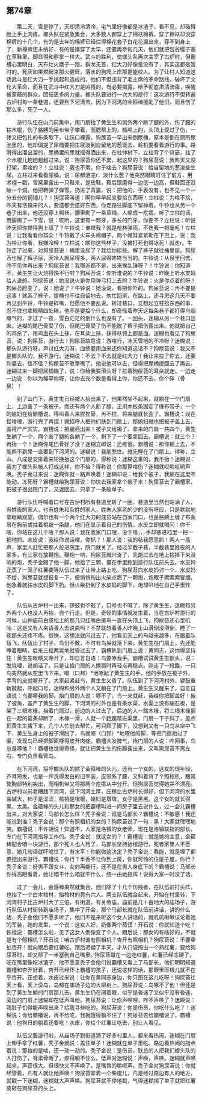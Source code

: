   

## 第74章

　　第二天，雪是停了，天却清冷清冷，宅气里好像都是冰渣子，看不见，却硌得脸上手上肉疼。榔头队在紧急集合，大多数人都穿上了棉袄棉裤。穿了棉袄却没穿棉裤的十几个，有的是去年的棉裤已经烂得棉花套子白花花漏出来，穿不到身上了，新棉裤还未纳好，有的是嫌穿了太早，还要再奈何几天，他们就把包谷缨子塞在草鞋里，脚显得和熊掌一样大。武斗的胜利，使榔头队再次主宰了古炉村，但霸槽心里明白，天布灶火磨子一跑，群龙无首，红大刀好像是没有了，其实这都是暂时的，死灰如果燃起来那火更旺，落水的狗爬上岸那更能咬人。为了让村人知道这场武斗是红大刀一手挑起和造成的，他们不但违背了毛主席的革命路线，破坏了文化大革命，而且在武斗中红大刀是凶残的，有必要揭露，给予彻底肃清流毒，唤醒被蒙蔽的群众，团结更多的力量，榔头队要进行一次大的游行：这次游行不但转遍古炉村每一条巷道，还要到下河湾去，因为下河湾的金箍棒援助了他们，而且伤了那么多，死了一人。

　　游行队伍在山门前集中，用门扇抬了黄生生和另外两个断了腿的外，伤了腰的拄木棍，伤了胳膊的用布带子攀着，而腮帮上的，额颅上的，头顶上受过了伤，一律又把包扎的布条取下，让伤口裸露。狗尿苔一早出来倒尿桶，原本是倒在厕所尿池里的，他却偏提了尿桶要把生尿泼到自留地的葱垅去，趁机要看看游行的事。路滑得出溜出溜的，尿桶里的尿就摇得洒出来，在杜仲树下，立柱背了个背篓，拄了个木棍儿趔趔趄趄过来，说：狗尿苔你还不累，起这早的？狗尿苔说：我昨天又没打架，累啥的？！立柱说：我也不累。你于啥去？狗尿苔说：给自留地的葱泼些生尿。立柱过来看看尿桶，说：尿都洒完r．泼什么葱？他突然眼睛盯住了前方，用术棍一戳，雪窝里露出一只鞋来，是皮鞋，鞋后跟磨得一边低一边高，但鞋面还没破一个洞。他把鞋弹了弹雪，扔进了背篓，说：把他的，手表没有，也不见一个一分五分的钢铺儿？！狗尿苔叫道：啊你早早起来要拾东西呀！立柱说：为啥不拾，昨天有洛镇来的人，要遗都会遗好东西，你走路往脚底下留神着。牛铃也从另一个巷子出来，他还没穿上棉袄，腰里勒了一条草绳，人缩成一疙瘩，听了立柱的话，用脚踢了一下雪，说：哎哟，这里有一颗牙，多长的门牙，你要不？立柱说：听说昨天把你撵得狗上墙了？牛铃说：谁撵我？就是枪林弹雨，不伤我一根毫毛！立柱说：让我看看你耳朵！牛铃戴了火车头棉帽子，两个帽耳紧紧勒在下巴上，说：我为啥让你看，我嫌冷哩！立柱说：瞧你这熊样子，没被打死也得冰死！就走r。牛铃走了过来，对狗尿苔说：桶里没尿了？我给你尿些。解了裤子就往桶里尿。狗尿苔也解了裤子尿，天冷人就尿得多，两人尿得咚咚当当的。牛铃说：从泉里回去，咋不见你再出来？狗尿苔说：我哪派都不是，出来挨乱锤呀？！牛铃说：你知道不，黄生生让火烧得快不行啦？狗尿苔说：你听谁说的？牛铃说：昨晚上听水皮妈给人说的。狗尿苔说：她没说火是你用弹弓打上去的？牛铃说：火是你点着的呀！狗尿苔脸变了，说：她说了？牛铃说：她没说，看把你吓的。狗尿苔说：再不要提这事！就系了裤子，提桶也不往自留地去，匆忙回家，在路上，还寻思这几天不要再见到牛铃，牛铃是碎嘴，但愿他不要乱说。转过巷口，又想起立柱拾东西的事，忍不住也拿眼睛四处瞅，他不是要拾个什么，却奇怪着昨天这每条巷子都打得乌烟瘴气的，才过了一夜，雪白茫茫的倒什么也没有了。一回头，迷糊从另一个巷口出来。迷糊的尾巴骨受了伤，但尾巴骨受了伤不能脱了裤子把伤露出来。他就把自己的鸡杀了，用鸡血在头上抹，在耳朵上抹，抹得袄领上都是血。迷糊也看见了狗尿苔，说：狗尿苔，游行去！狗尿苔故意说：游啥行，冰天雪地的不冷呀？迷糊说：榔头队游行呀，声讨红大刀呀，血债要用血来还你知道这话不？狗尿苔说：我又不是榔头队的，我不游行。迷糊说：不去？不去就是红大刀！我让来拉了你去，还要你婆去，信不信？狗尿苔不敢犟嘴了，他说他可以去，但得把尿桶提回去了再去，迷糊过来一脚把尿桶踢了，说：你给我耍滑头呀？拉着狗尿苔的耳朵就走，一边走一边说：你以为稀罕你呀，让你去充个数是看得上你，你还不去，你个碎（骨泉）！

　　到了山门下，黄生生已经被人抬出来了，他果然坐不起来，就躺在一个门扇上，上边盖了一条被子。而还有两个人断了腿，正用木板条固定了缠布带子，一个的媳妇在给霸槽说，得叫善人来捏捏骨，再不捏，将来腿就长歪了。霸槽说：现在捏啥哩，游行完了再捏！就招呼人把他们扶到门扇上，那媳妇就也把被子盖上去，盖得严严实实。霸槽说：把腿亮出来！被子又给揭了。拿来的门扇一共四个，黄生生躺了一个，两个断了腿的各躺了一个，剩下了一个要拿回去，霸槽说：就三个？再抬一个！迷糊你尾巴骨好了没？迷糊立即说：还疼很。霸槽说：那你躺上去，不能屙不到尿一直要到下河湾的。迷糊说：我能憋住。就先睡在了门扇上。得称，立山，八成是安排着来轮换抬这个门扇的，得称说：迷糊这重的，我不抬！迷糊说：我为了榔头队被人打成这样，你不抬？得称说：你那算啥伤？迷糊就哎哟哎哟声唤。秃子金过来说：迷糊你就一路声唤着！迷糊却说：给我个被子，我躺在这里不能动，冻死呀？霸槽就给狗尿苔说：你快去我家拿个被子来！狗尿苔去了霸槽家，把被子抱出院门了，又返回去，只拿了一条破单子。

　　游行队伍呼喊着口号在古炉村所有巷道里转了一圈，巷道里当然也站满了人，有姓夜的家人，也有姓朱和杂姓的家人，姓朱人家老的少的没有呼应，只是默默地拿眼睛观望。偶尔也有一个两个红大刀的成员站在自家门口，也是胳膊上缠了布条吊在胸前或拄着棍跛一条腿，他们在显示着自己的伤情。水皮立即就喝问：你干啥，你站在这儿于啥？那人说：我在我家门口哩，没干啥，，手却塞进裆里一把一把地抓。水皮说：我给你说话哩，你抓？！那人说：我的毡我愿意抓！两人一高声，家里人赶忙把那人拉进院里，院门就关了。经过半截子巷，半截巷里姓夜的人家多，有三家在放鞭炮。鞭炮一响，狗尿苔就兴奋了，先跑过去在地上捡掉下来没响的炮，秃子金踢了他一脚，他拾了三颗，攥在手里跑到游行队伍前头去。水皮妈正蒸了一笼子红薯要等队伍过来了让带上路上吃，狗尿苔向水皮妈讨一个，水皮妈不给，狗尿苔就想报复一下，便悄悄掏出火柴点燃了一颗炮，炮眼子索索索冒烟，他急着就往水皮妈脚下扔。但火柴扔到了水皮妈的脚下，炮却叭地在自己手里炸了。

　　队伍从古炉村一出来，锣鼓也不敲了，口号也不喊了，除了黄生生，迷糊和另外两个人也没人再抬，自个行走。但是，奇怪的事情就发生着，当在古炉村游行的时候，山神庙前白皮松上的那几只红嘴白尾鸟一直在头顶上飞，狗尿苔还心里叽咕：这是又有人来请善人去说病吗？不禁就想着善人昨晚上山滑倒没滑倒，睡了一夜那头还疼不疼。很快，这想法就闪过去了，他看见天上的鸟越来越多，在跟着队伍飞，队伍出了村子，鸟仍不散，不时有鸟屎就落下来。黄生生在门扇上，先还能睁着眼睛，后来三摇两晃地就昏过去了，霸槽趴到门扇上说：黄同志，这你得坚持住！黄生生眼睛又睁开了，却自言自语：鸟要啄我手。霸槽试试黄生生额头，说：发烧哩，说胡话了。只是让抬门扇的人换肩时再轻点再稳点。刚走了一段路，一只鸟突然就从空里飞下来，啷（口邦）*地啄起了黄生生的手，他的手放在被子外，手背的皮就啄开了。大家赶紧赶鸟，黄生生又昏了。队伍到了下河湾村外，锣鼓重新敲起，呼起口号，迷糊和另外两个人又躺在了门扇上。黄生生又醒来了，自言自语说：鸟要啄我的脚。抬门扇的人说：啄不了，鸟一来就赶，我给你把脚盖好！掖了被角，盖严了黄生生的脚。下河湾的村外也是有条水渠，水渠上没有繃石板，是架了三根木椽，抬着门扇过，前边的人过去了，后边的人一踏木椽，将三根木椽捆在一起的葛条却断了，木椽一滑，人就一个趔趄踏进渠里，门扇一下子斜了，差点把黄生生撂下来，几个人忙前去帮忙，可只顾了脚下，没想到又有一只鸟从空中飞下，黄生生身上的被子滑脱了，鸟就啷（口邦）*地啄他的脚，等把门扇抬过了渠，发现鸟已经把脚面啄得皮开肉绽。霸槽大发脾气，抬门扇的人说：咋回事，鸟总是啄他？！霸槽也觉得奇怪，就让把黄生生的伤脚露出来，又叫狗尿苔不离左右，专门负责看管鸟。

　　在下河湾，招呼榔头队的除了金箍棒的头儿，还有一个女的，这女的很年轻，齐耳短发，也是一件洗得发白的旧军装，皮带系了腰，又斜着背了个照相机，腰带使胸部特别突出，而相机带又将那两个疙瘩从中分开。但狗尿苔觉得她并不漂亮。古炉村以前老糟践下河湾，说下河湾土厚，庄稼比古炉村长得好，但下河湾的水里盐碱大，柿子是涩涩，核桃是根根，媳妇是墩墩，女子是黑黑。这个女的就长得黑，太黑。金箍棒的头儿和那女的把霸槽叫进一间房子里去说什么，过一会儿霸槽出来，对大家说：马部长怎么样？秃子金说：谁是马部长？霸槽说：不敏感！我还能说到谁？秃子金说：那个有照相机的女的？狗尿苔说了一句：黑！大家就嘿嘿地笑。霸槽说：不许胡说！知道不，人家是洛镇的女老师，现在是洛镇联指的部长，专门在下河湾指导工作的。秃子金说：就这女的？！霸槽说：就是她的主意，金箍棒配合咱一块游行，那个死人也人殓了，马部长坚持抬棺游行，死者家里人不愿意，她几句话就吓唬住了，有水平！你能做这决定？秃子金说：我能，就是埋了都要挖出来游行。霸槽说：你行？半香不让你到上房，你就可怜的住厦子屋，你行？秃子金说：好男不跟女斗，女的再能行，还不是在男人身底下的？霸槽说：马部长你得高眼看着，她让咱干什么咱就干什么，统一由她指挥！说得大家一时没了话。

　　过了一会儿，金箍棒果然就集合，他们除了十几个伤残者，在队伍前打头阵，也抬了一个白木棺材，抬棺材的竟有六人。两支队伍就合起来，开始在村里转，下河湾村子比古炉村大了三倍，有街道，有关帝庙，庙前是几十亩地大的庙场子，游行队伍从村街转到庙场子，集中了开会，那个马部长就在队伍前讲话，讲的什么话，秃子金他们不愿多听了，他们不是来听这个女人讲话的，就叽叽啾啾议论着她的军装，她的发型，一个说：这女人好，奶像两个蒸馍！开石说：你就知道个吃！铁栓说：霸槽怎么啦，见了这女人倒像变了个人。跟后说：那女的有啥好的，不就是有个照相机？开石说：咱古炉村谁有照相机？杏开有照相机？狗尿苔说：不要牵扯杏开！就向跟后要红薯吃，跟后迟疑了半天，才从口袋掏出一个熟红薯，要给狗尿苔时，却又掰了一半塞到自己嘴里。’狗尿苔蹴在一边吃红薯，红薯已经冻硬了，吃在嘴里像吃冰渣子，他不愿意秃子金他们说霸槽又看上了马部长，他们明明知道霸槽和杏开好着，杏开已经怀上霸槽的孩子，还说这样的话，那眼里压根儿就不在乎杏开。正想着，水皮过来说：让你在黄同志身边，你只图在这儿吃呀！狗尿苔往天上看，天上没鸟，鸟都在庙场子边的大柳树上。狗尿苔说：鸟啄不了他！但还是到了黄生生躺的门扇那儿去。黄生生仍在闭着眼，似乎是昏迷了又似乎没有昏迷，旁边的门扇上迷糊却在低声叫他。狗尿苔说：让你声唤哩，咋不声唤了？迷糊说：我肚子饥得能声唤出来？给我寻些吃的。狗尿苔说：你是伤员，你吃什么吃？！迷糊说：你给霸槽说，再不给吃，我就饿得躺不住了！狗尿苔去给霸槽说了，霸槽说：他狗日的躺着还要吃！水皮，你给个红薯让吃去，别让人看见。

　　队伍又要游行啦，从庙场子到街道涌了好多村里人，都来看热闹，迷糊在门扇上伸手拿了红薯，秃子金就说：盖住单子！迷糊就在单子里吃。路边看热闹的指点着说：那抬的是啥，还一动一动的。秃子金说：是伤员，联总的人把我们榔头队的人打伤了，脊梁骨断了，疼得躺不住么。低声对迷糊说：声唤，声唤。迷糊就声唤起来，声音很大。但很快又不声唤了，是嘴唇的嚼咂声。秃子金对狗尿苔说：你就经管着，凡有人就让他声唤！狗尿苔拿着一个柴棍儿，凡是经过路边有人的地方，就戳一下迷糊，迷糊就大声声唤。狗尿苔就不停地戳，气得迷糊揭了单子就把红薯皮砸在狗尿苔的头上。